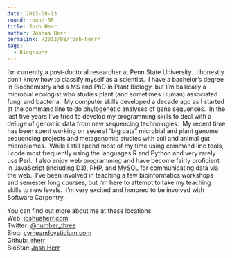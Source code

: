 ```yaml
---
date: 2013-08-13
round: round-06
title: Josh Herr
author: Joshua Herr
permalink: /2013/08/josh-herr/
tags:
  - Biography
---
```

I’m currently a post-doctoral researcher at Penn State University.  I honestly don’t know how to classify myself as a scientist.  I have a bachelor’s degree in Biochemistry and a MS and PhD in Plant Biology, but I’m basically a microbial ecologist who studies plant (and sometimes Human) associated fungi and bacteria.  My computer skills developed a decade ago as I started at the command line to do phylogenetic analyses of gene sequences.  In the last five years I’ve tried to develop my programming skills to deal with a deluge of genomic data from new sequencing technologies.  My recent time has been spent working on several &#8220;big data&#8221; microbial and plant genome sequencing projects and metagenomic studies with soil and animal gut microbiomes.  While I still spend most of my time using command line tools, I code most frequently using the languages R and Python and very rarely use Perl.  I also enjoy web programming and have become fairly proficient in JavaScript (including D3), PHP, and MySQL for communicating data via the web.  I’ve been involved in teaching a few bioinformatics workshops and semester long courses, but I’m here to attempt to take my teaching skills to new levels.  I&#8217;m very excited and honored to be involved with Software Carpentry.

You can find out more about me at these locations:  
Web: [joshuaherr.com][1]  
Twitter: [@number_three][2]  
Blog: [cymeandcystidium.com][3]  
Github: [jrherr][4]  
BioStar: [Josh Herr][5]

 [1]: http://joshuaherr.com
 [2]: https://twitter.com/number_three
 [3]: https://cymeandcystidium.com
 [4]: https://github.com/jrherr
 [5]: http://www.biostars.org/u/1704/
